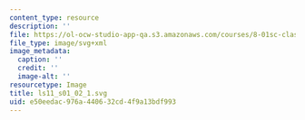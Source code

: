 ```yaml
---
content_type: resource
description: ''
file: https://ol-ocw-studio-app-qa.s3.amazonaws.com/courses/8-01sc-classical-mechanics-fall-2016/e50eedac976a440632cd4f9a13bdf993_ls11_s01_02_1.svg
file_type: image/svg+xml
image_metadata:
  caption: ''
  credit: ''
  image-alt: ''
resourcetype: Image
title: ls11_s01_02_1.svg
uid: e50eedac-976a-4406-32cd-4f9a13bdf993
---
```

